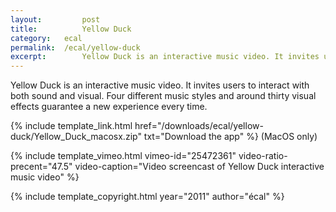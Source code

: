 ```yaml
---
layout: 		post
title: 			Yellow Duck
category: 	ecal
permalink: 	/ecal/yellow-duck
excerpt:		Yellow Duck is an interactive music video. It invites users to interact with both sound and visual. Four different music styles and around thirty visual effects guarantee a new experience every time.
---
```


Yellow Duck is an interactive music video. It invites users to interact with both sound and visual. Four different music styles and around thirty visual effects guarantee a new experience every time.

{% include template_link.html href="/downloads/ecal/yellow-duck/Yellow_Duck_macosx.zip" txt="Download&nbsp;the&nbsp;app" %} (MacOS only)

{% include template_vimeo.html vimeo-id="25472361" video-ratio-precent="47.5" video-caption="Video screencast of Yellow Duck interactive music video" %}

{% include template_copyright.html year="2011" author="écal" %}